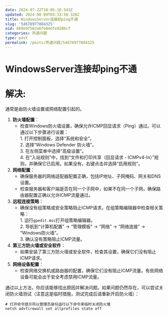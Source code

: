 ```yaml
---
date: 2024-07-22T18:05:10.543Z
updated: 2024-08-09T03:33:58.326Z
title: WindowsServer连接却ping不通
slug: '54678977804325'
oid: 669e9f562a6fe84dfe920bcf
categories: 所遇问题
type: post
permalink: /posts/所遇问题/54678977804325
---
```



# WindowsServer连接却ping不通

# 解决: 

通常是由防火墙设置或网络配置引起的。

1. **防火墙配置**：  
   * 检查Windows防火墙设置，确保允许ICMP回显请求（Ping）通过。可以通过以下步骤进行设置：  
         1. 打开控制面板，选择“系统和安全”。  
         2. 选择“Windows Defender 防火墙”。  
         3. 在左侧菜单中选择“高级设置”。  
         4. 在“入站规则”中，找到“文件和打印共享（回显请求 - ICMPv4-In）”规则，并确保它已启用。如果没有，右键点击并选择“启用规则”。
2. **网络配置**：  
   * 确保服务器的网络适配器配置正确，包括IP地址、子网掩码、网关和DNS设置。  
   * 检查服务器和客户端是否在同一个子网中，如果不在同一个子网，确保路由器配置正确以允许ICMP流量通过。
3. **远程连接策略**：  
   * 确保没有组策略或安全策略阻止ICMP请求。在组策略编辑器中检查相关策略：  
         1. 运行`gpedit.msc`打开组策略编辑器。  
         2. 导航到“计算机配置” -> “管理模板” -> “网络” -> “网络连接” -> “Windows防火墙”。  
         3. 确认没有策略阻止ICMP流量。
4. **第三方防火墙或安全软件**：  
   * 如果安装了第三方防火墙或安全软件，检查其设置，确保它们没有阻止ICMP请求。
5. **网络设备配置**：  
   * 检查网络交换机或路由器的配置，确保它们没有阻止ICMP流量。有些网络设备可能会出于安全考虑禁用ICMP流量。

通过以上方法，你应该能够找出原因并解决问题。如果问题仍然存在，可以尝试关闭防火墙测试（注意这是临时措施，测试完成后请重新开启防火墙）：

```
# 打开命令提示符以管理员身份运行以下命令来临时关闭防火墙
netsh advfirewall set allprofiles state off
```